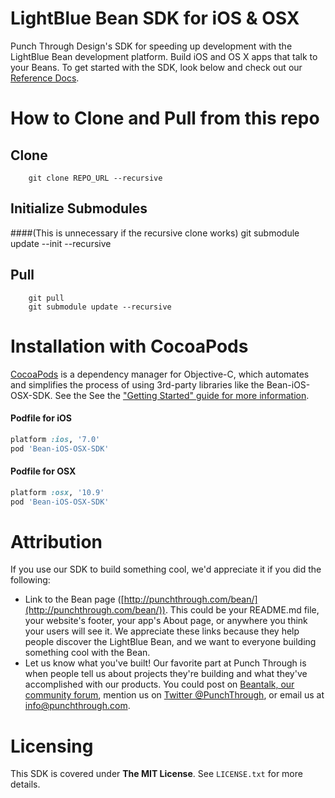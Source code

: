 # LightBlue Bean SDK for iOS & OSX

Punch Through Design's SDK for speeding up development with the LightBlue Bean development platform. Build iOS and OS X apps that talk to your Beans. To get started with the SDK, look below and check out our [Reference Docs](http://cocoadocs.org/docsets/Bean-iOS-OSX-SDK/0.5.1).

# How to Clone and Pull from this repo

## Clone
		git clone REPO_URL --recursive

## Initialize Submodules 
####(This is unnecessary if the recursive clone works)
		git submodule update --init --recursive

## Pull
		git pull
		git submodule update --recursive

# Installation with CocoaPods 

[CocoaPods](http://cocoapods.org)  is a dependency manager for Objective-C, which automates and simplifies the process of using 3rd-party libraries like the Bean-iOS-OSX-SDK. See the See the ["Getting Started" guide for more information](https://github.com/PunchThrough/Bean-iOS-OSX-SDK/wiki).

#### Podfile for iOS

```ruby
platform :ios, '7.0'
pod 'Bean-iOS-OSX-SDK'
```

#### Podfile for OSX

```ruby
platform :osx, '10.9' 
pod 'Bean-iOS-OSX-SDK'
```


# Attribution

If you use our SDK to build something cool, we'd appreciate it if you did the following:

 * Link to the Bean page ([http://punchthrough.com/bean/](http://punchthrough.com/bean/)). This could be your README.md file, your website's footer, your app's About page, or anywhere you think your users will see it. We appreciate these links because they help people discover the LightBlue Bean, and we want to everyone building something cool with the Bean.
 * Let us know what you've built! Our favorite part at Punch Through is when people tell us about projects they're building and what they've accomplished with our products. You could post on [Beantalk, our community forum](http://beantalk.punchthrough.com/), mention us on [Twitter @PunchThrough](http://twitter.com/punchthrough), or email us at [info@punchthrough.com](mailto:info@punchthrough.com).
 
# Licensing

This SDK is covered under **The MIT License**. See `LICENSE.txt` for more details.
